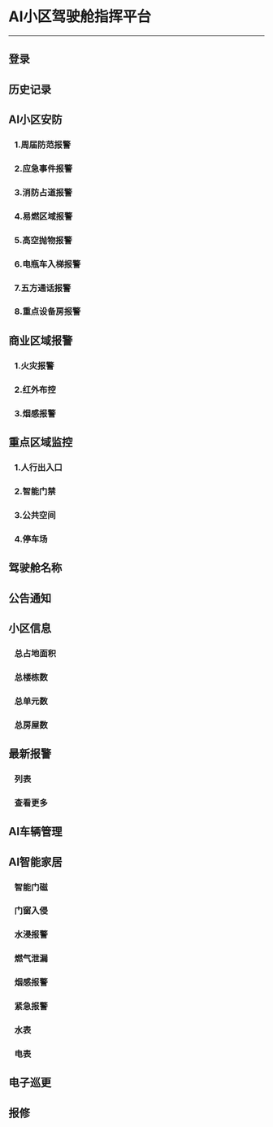# AI小区驾驶舱指挥平台
---
## 登录
## 历史记录
## AI小区安防
### &nbsp;&nbsp;&nbsp;1.周届防范报警
### &nbsp;&nbsp;&nbsp;2.应急事件报警
### &nbsp;&nbsp;&nbsp;3.消防占道报警
### &nbsp;&nbsp;&nbsp;4.易燃区域报警
### &nbsp;&nbsp;&nbsp;5.高空抛物报警
### &nbsp;&nbsp;&nbsp;6.电瓶车入梯报警
### &nbsp;&nbsp;&nbsp;7.五方通话报警
### &nbsp;&nbsp;&nbsp;8.重点设备房报警
## 商业区域报警
### &nbsp;&nbsp;&nbsp;1.火灾报警
### &nbsp;&nbsp;&nbsp;2.红外布控
### &nbsp;&nbsp;&nbsp;3.烟感报警
## 重点区域监控
### &nbsp;&nbsp;&nbsp;1.人行出入口
### &nbsp;&nbsp;&nbsp;2.智能门禁
### &nbsp;&nbsp;&nbsp;3.公共空间
### &nbsp;&nbsp;&nbsp;4.停车场
## 驾驶舱名称
## 公告通知
## 小区信息
### &nbsp;&nbsp;&nbsp;总占地面积
### &nbsp;&nbsp;&nbsp;总楼栋数
### &nbsp;&nbsp;&nbsp;总单元数
### &nbsp;&nbsp;&nbsp;总房屋数
## 最新报警
### &nbsp;&nbsp;&nbsp;列表
### &nbsp;&nbsp;&nbsp;查看更多
## AI车辆管理
## AI智能家居
### &nbsp;&nbsp;&nbsp;智能门磁
### &nbsp;&nbsp;&nbsp;门窗入侵
### &nbsp;&nbsp;&nbsp;水浸报警
### &nbsp;&nbsp;&nbsp;燃气泄漏
### &nbsp;&nbsp;&nbsp;烟感报警
### &nbsp;&nbsp;&nbsp;紧急报警
### &nbsp;&nbsp;&nbsp;水表
### &nbsp;&nbsp;&nbsp;电表
## 电子巡更
## 报修
